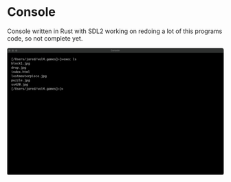 # Console

Console written in Rust with SDL2
working on redoing a lot of this programs code, so not complete yet.


![ScreenShot1](https://github.com/lostjared/Console/blob/main/screens/screenshot1.jpg?raw=true "screenshot1")

